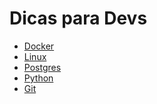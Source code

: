 # Dicas para Devs

- [Docker](pages/docker/index.md)
- [Linux](pages/linux/index.md)
- [Postgres](pages/postgres/index.md)
- [Python](pages/python/index.md)
- [Git](pages/python/index.md)


<script
  src="https://code.jquery.com/jquery-3.6.0.min.js"
  integrity="sha256-/xUj+3OJU5yExlq6GSYGSHk7tPXikynS7ogEvDej/m4="
  crossorigin="anonymous"></script>